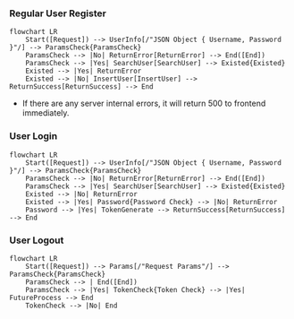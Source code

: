 ### Regular User Register

```mermaid
flowchart LR
	Start([Request]) --> UserInfo[/"JSON Object { Username, Password }"/] --> ParamsCheck{ParamsCheck}
	ParamsCheck --> |No| ReturnError[ReturnError] --> End([End])
	ParamsCheck --> |Yes| SearchUser[SearchUser] --> Existed{Existed}
	Existed --> |Yes| ReturnError
	Existed --> |No| InsertUser[InsertUser] --> ReturnSuccess[ReturnSuccess] --> End
```

- If there are any server internal errors, it will return 500 to frontend immediately.

### User Login

```mermaid
flowchart LR
	Start([Request]) --> UserInfo[/"JSON Object { Username, Password }"/] --> ParamsCheck{ParamsCheck}
	ParamsCheck --> |No| ReturnError[ReturnError] --> End([End])
	ParamsCheck --> |Yes| SearchUser[SearchUser] --> Existed{Existed}
	Existed --> |No| ReturnError
	Existed --> |Yes| Password{Password Check} --> |No| ReturnError
	Password --> |Yes| TokenGenerate --> ReturnSuccess[ReturnSuccess] --> End
```

### User Logout

```mermaid
flowchart LR
	Start([Request]) --> Params[/"Request Params"/] --> ParamsCheck{ParamsCheck}
	ParamsCheck --> | End([End])
	ParamsCheck --> |Yes| TokenCheck{Token Check} --> |Yes| FutureProcess --> End
	TokenCheck --> |No| End
```


